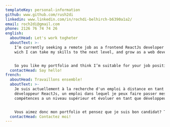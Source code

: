 ```yaml
---
templateKey: personal-information
github: www.github.com/rush2di
linkedin: www.linkedin.com/in/rochdi-belhirch-b6390a1a2/
email: roch2di@gmail.com
phone: 2126 76 74 74 26
english:
  aboutHead: Let's work togheter
  aboutText: >-
    I’m currently seeking a remote job as a frontend ReactJs developer a job in
    wich I can take my skills to the next level, and grow as a web developer.


    So you like my portfolio and think I’m suitable for your job position? Let’s work togheter! 
  contactHead: Say hello!
french:
  aboutHead: Travaillons ensemble!
  aboutText: >-
    Je suis actuellement à la recherche d'un emploi à distance en tant que
    développeur ReactJs, un emploi dans lequel je peux faire passer mes
    compétences a un niveau supérieur et évoluer en tant que développeur Web.


    Vous aimez donc mon portfolio et pensez que je suis bon candidat? Travaillons ensemble!
  contactHead: Contactez moi!
---
```

